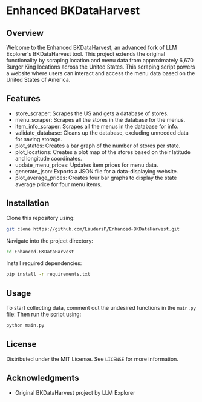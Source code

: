 # Enhanced BKDataHarvest

## Overview
Welcome to the Enhanced BKDataHarvest, an advanced fork of LLM Explorer's BKDataHarvest tool. This project extends the original functionality by scraping location and menu data from approximately 6,670 Burger King locations across the United States. This scraping script powers a website where users can interact and access the menu data based on the United States of America.

## Features
- store_scraper: Scrapes the US and gets a database of stores.
- menu_scraper: Scrapes all the stores in the database for the menus.
- item_info_scraper: Scrapes all the menus in the database for info.
- validate_database: Cleans up the database, excluding unneeded data for saving storage.
- plot_states: Creates a bar graph of the number of stores per state.
- plot_locations: Creates a plot map of the stores based on their latitude and longitude coordinates.
- update_menu_prices: Updates item prices for menu data.
- generate_json: Exports a JSON file for a data-displaying website.
- plot_average_prices: Creates four bar graphs to display the state average price for four menu items.

## Installation
Clone this repository using:
```bash
git clone https://github.com/LaudersP/Enhanced-BKDataHarvest.git
```
Navigate into the project directory:
```bash
cd Enhanced-BKDataHarvest
```
Install required dependencies:
```bash
pip install -r requirements.txt
```

## Usage
To start collecting data, comment out the undesired functions in the `main.py` file:
Then run the script using:
```bash
python main.py
```

## License
Distributed under the MIT License. See `LICENSE` for more information.

## Acknowledgments
- Original BKDataHarvest project by LLM Explorer
